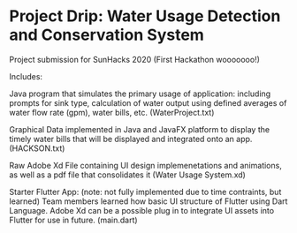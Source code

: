 # Project Drip: Water Usage Detection and Conservation System 
Project submission for SunHacks 2020 (First Hackathon wooooooo!)

Includes:

Java program that simulates the primary usage of application: including prompts for sink type, calculation of water output using defined averages of water flow rate (gpm), water bills, etc. (WaterProject.txt)

Graphical Data implemented in Java and JavaFX platform to display the timely water bills that will be displayed and integrated onto an app. (HACKSON.txt)

Raw Adobe Xd File containing UI design implemenetations and animations, as well as a pdf file that consolidates it (Water Usage System.xd)

Starter Flutter App: (note: not fully implemented due to time contraints, but learned) Team members learned how basic UI structure of Flutter using Dart Language. Adobe Xd can be a possible plug in to integrate UI assets into Flutter for use in future. (main.dart)
